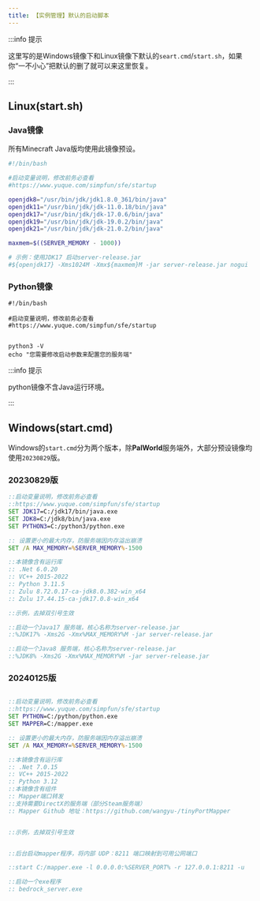 ```yaml
---
title: 【实例管理】默认的启动脚本
---
```


:::info 提示

这里写的是Windows镜像下和Linux镜像下默认的`seart.cmd`/`start.sh`，如果你“一不小心”把默认的删了就可以来这里恢复。

:::

## Linux(start.sh)

### Java镜像

所有Minecraft Java版均使用此镜像预设。

```bash
#!/bin/bash

#启动变量说明，修改前务必查看
#https://www.yuque.com/simpfun/sfe/startup

openjdk8="/usr/bin/jdk/jdk1.8.0_361/bin/java"
openjdk11="/usr/bin/jdk/jdk-11.0.18/bin/java"
openjdk17="/usr/bin/jdk/jdk-17.0.6/bin/java"
openjdk19="/usr/bin/jdk/jdk-19.0.2/bin/java"
openjdk21="/usr/bin/jdk/jdk-21.0.2/bin/java"

maxmem=$((SERVER_MEMORY - 1000))

# 示例：使用JDK17 启动server-release.jar 
#${openjdk17} -Xms1024M -Xmx${maxmem}M -jar server-release.jar nogui

```

### Python镜像

```shell
#!/bin/bash

#启动变量说明，修改前务必查看
#https://www.yuque.com/simpfun/sfe/startup


python3 -V
echo "您需要修改启动参数来配置您的服务端"

```

:::info 提示

python镜像不含Java运行环境。

:::

## Windows(start.cmd)

Windows的`start.cmd`分为两个版本，除**PalWorld**服务端外，大部分预设镜像均使用`20230829`版。

### 20230829版

```bat
::启动变量说明，修改前务必查看
::https://www.yuque.com/simpfun/sfe/startup
SET JDK17=C:/jdk17/bin/java.exe
SET JDK8=C:/jdk8/bin/java.exe
SET PYTHON3=C:/python3/python.exe

:: 设置更小的最大内存，防服务端因内存溢出崩溃
SET /A MAX_MEMORY=%SERVER_MEMORY%-1500

::本镜像含有运行库
:: .Net 6.0.20
:: VC++ 2015-2022
:: Python 3.11.5
:: Zulu 8.72.0.17-ca-jdk8.0.382-win_x64
:: Zulu 17.44.15-ca-jdk17.0.8-win_x64

::示例，去掉双引号生效

::启动一个Java17 服务端，核心名称为server-release.jar
::%JDK17% -Xms2G -Xmx%MAX_MEMORY%M -jar server-release.jar

::启动一个Java8 服务端，核心名称为server-release.jar
::%JDK8% -Xms2G -Xmx%MAX_MEMORY%M -jar server-release.jar

```

### 20240125版

```bat

::启动变量说明，修改前务必查看
::https://www.yuque.com/simpfun/sfe/startup
SET PYTHON=C:/python/python.exe
SET MAPPER=C:/mapper.exe

:: 设置更小的最大内存，防服务端因内存溢出崩溃
SET /A MAX_MEMORY=%SERVER_MEMORY%-1500

::本镜像含有运行库
:: .Net 7.0.15
:: VC++ 2015-2022
:: Python 3.12
::本镜像含有组件
:: Mapper端口转发
::支持需要DirectX的服务端（部分Steam服务端）
:: Mapper Github 地址：https://github.com/wangyu-/tinyPortMapper


::示例，去掉双引号生效


::后台启动mapper程序，将内部 UDP：8211 端口映射到可用公网端口

::start C:/mapper.exe -l 0.0.0.0:%SERVER_PORT% -r 127.0.0.1:8211 -u

::启动一个exe程序
:: bedrock_server.exe

```
